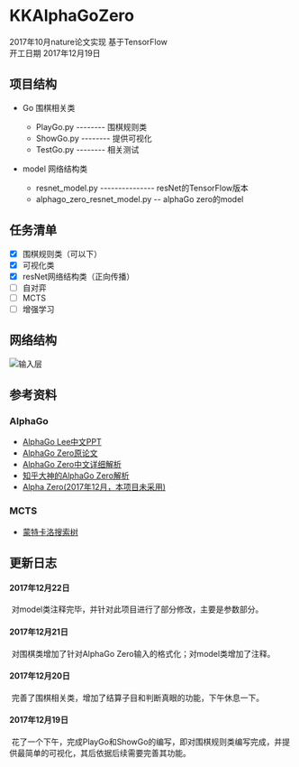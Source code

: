 # KKAlphaGoZero
2017年10月nature论文实现 基于TensorFlow<br>
开工日期 2017年12月19日
## 项目结构
* Go 围棋相关类  
    * PlayGo.py -------- 围棋规则类  
    * ShowGo.py -------- 提供可视化  
    * TestGo.py -------- 相关测试  

* model 网络结构类  
    * resnet_model.py --------------- resNet的TensorFlow版本  
    * alphago_zero_resnet_model.py -- alphaGo zero的model

## 任务清单
- [x] 围棋规则类（可以下）
- [x] 可视化类
- [x] resNet网络结构类（正向传播）
- [ ] 自对弈
- [ ] MCTS
- [ ] 增强学习

## 网络结构
![输入层](https://github.com/KelvinKarRoy/KKAlphaGoZero/blob/master/img/%E8%BE%93%E5%85%A5%E5%B1%82.jpg)  

## 参考资料
### AlphaGo
* [AlphaGo Lee中文PPT](http://blog.csdn.net/songrotek/article/details/51065143)
* [AlphaGo Zero原论文](https://deepmind.com/documents/119/agz_unformatted_nature.pdf)
* [AlphaGo Zero中文详细解析](http://www.sohu.com/a/199892682_500659)
* [知乎大神的AlphaGo Zero解析](https://www.zhihu.com/question/66861459/answer/246844524)
* [Alpha Zero(2017年12月，本项目未采用)](https://arxiv.org/pdf/1712.01815.pdf)
### MCTS
* [蒙特卡洛搜索树](http://mcts.ai/)


## 更新日志
#### 2017年12月22日
  对model类注释完毕，并针对此项目进行了部分修改，主要是参数部分。
#### 2017年12月21日
  对围棋类增加了针对AlphaGo Zero输入的格式化；对model类增加了注释。
#### 2017年12月20日
  完善了围棋相关类，增加了结算子目和判断真眼的功能，下午休息一下。
#### 2017年12月19日
  花了一个下午，完成PlayGo和ShowGo的编写，即对围棋规则类编写完成，并提供最简单的可视化，其后依据后续需要完善其功能。
